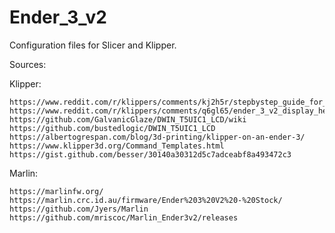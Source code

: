 # Ender_3_v2
Configuration files for Slicer and Klipper.

Sources:

  Klipper:

    https://www.reddit.com/r/klippers/comments/kj2h5r/stepbystep_guide_for_ender_3_v2_klipper_w_bltouch/
    https://www.reddit.com/r/klippers/comments/q6gl65/ender_3_v2_display_help/
    https://github.com/GalvanicGlaze/DWIN_T5UIC1_LCD/wiki
    https://github.com/bustedlogic/DWIN_T5UIC1_LCD
    https://albertogrespan.com/blog/3d-printing/klipper-on-an-ender-3/
    https://www.klipper3d.org/Command_Templates.html
    https://gist.github.com/besser/30140a30312d5c7adceabf8a493472c3
  
  Marlin:
  
    https://marlinfw.org/
    https://marlin.crc.id.au/firmware/Ender%203%20V2%20-%20Stock/
    https://github.com/Jyers/Marlin
    https://github.com/mriscoc/Marlin_Ender3v2/releases
  
  
